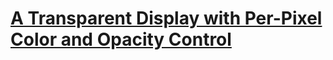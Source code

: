# [A Transparent Display with Per-Pixel Color and Opacity Control](https://1iyiwei.github.io/alpha-sig19/) #

